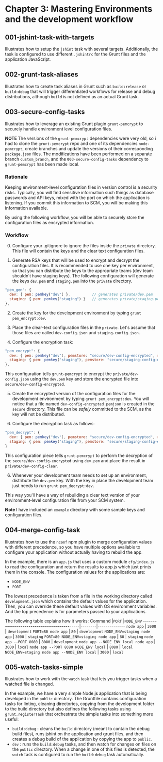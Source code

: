 Chapter 3: Mastering Environments and the development workflow
==============================================================

## 001-jshint-task-with-targets
Illustrates how to setup the `jshint` task with several targets. Additionally, the task is configured to use different `.jshintrc` for the Grunt files and the application JavaScript.

## 002-grunt-task-aliases
Illustrates how to create task aliases in Grunt such as `build:release` or `build:debug` that will trigger differentiated workflows for release and debug distributions, although `build` is not defined as an actual Grunt task.

## 003-secure-config-tasks
Illustrates how to leverage an existing Grunt plugin `grunt-pemcrypt` to securely handle environment level configuration files.

**NOTE**
The versions of the `grunt-pemcrypt` dependencies were very old, so i had to clone the `grunt-pemcrypt` repo and one of its dependencies `node-pemcrypt`, create branches and update the versions of their corresponding `package.json` files. The modifications have been performed on a separate branch `custom_branch`, and the `003-secure-config-tasks` dependency to `grunt-pemcrypt` has been made local.

### Rationale
Keeping environment-level configuration files in version control is a security risks. Typically, you will find sensitive information such things as database passwords and API keys, mixed with the port on which the application is listening. If you commit this information to SCM, you will be making this information available.

By using the following workflow, you will be able to securely store the configuration files as encrypted information.

### Workflow
0. Configure your .gitignore to ignore the files inside the `private` directory. This file will contain the keys and the clear text configuration files.

1. Generate RSA keys that will be used to encrypt and decrypt the configuration files. It is recommended to use one key per environment, so that you can distribute the keys to the appropriate teams (dev team shouldn't have staging keys).
The following configuration will generate the keys `dev.pem` and `staging.pem` into the `private` directory.
```javascript
"pem_gen": {
  dev: { pem: pemkey("dev") },          // generates private/dev.pem
  staging: { pem: pemkey("staging") }   // generates private/staging.pem
},
```
2. Create the key for the development environment by typing `grunt pem_encrypt:dev`.

3. Place the clear-text configuration files in the `private`. Let's assume that those files are called `dev-config.json` and `staging-config.json`.

4. Configure the encryption task:
```javascript
"pem_encrypt": {
  dev: { pem: pemkey("dev"), pemstore: "secure/dev-config-encrypted", rawstore: "private/dev-config" },
  staging: { pem: pemkey("staging"), pemstore: "secure/staging-config-encrypted", rawstore: "private/staging-config" }
},
```

This configuration tells `grunt-pemcrypt` to encrypt the `private/dev-config.json` using the `dev.pem` key and store the encrypted file into `secure/dev-config-encrypted`.

5. Create the encrypted version of the configuration files for the development environment by typing `grunt pem_encrypt:dev`. You will notice that a file named `dev-config-encrypted.pemjson` is created in the `secure` directory.
This file can be *safely* committed to the SCM, as the key will not be distributed.

6. Configure the decryption task as follows:
```javascript
"pem_decrypt": {
  dev: { pem: pemkey("dev"), pemstore: "secure/dev-config-encrypted", rawstore: "private/dev-config-clear" },
  staging: { pem: pemkey("staging"), pemstore: "secure/staging-config-encrypted", rawstore: "private/staging-config-clear" }
}
```
This configuration piece tells `grunt-pemcrypt` to perform the decryption of the `secure/dev-config-encrypted` using `dev.pem` and place the result in `private/dev-config-clear`.

6. Whenever your development team needs to set up an environment, distribute the `dev.pem` key. With the key in place the development team just needs to run `grunt pem_decrypt:dev`.

This way you'll have a way of rebuilding a clear text version of your environment-level configuration file from your SCM system.

**Note**
I have included an `example` directory with some sample keys and configuration files.

## 004-merge-config-task
Illustrates how to use the `nconf` npm plugin to merge configuration values with different precedence, so you have multiple options available to configure your application without actually having to rebuild the app.

In the example, there is an `app.js` that uses a custom module `cfg/index.js` to read the configuration and return the results to app.js which just prints them in the console.
The configuration values for the applications are:
+ `NODE_ENV`
+ `PORT`

The lowest precedence is taken from a file in the working directory called `development.json` which contains the default values for the application.
Then, you can override these default values with OS environment variables.
And the top precedence is for parameters passed to your applications.

The following table explains how it works:
Command                                      |`PORT`  |`NODE_ENV`
---------------------------------------------|--------|--------------
`node app`                                   | `3000` | `development`
`PORT=80 node app`                           | `80`   | `development`
`NODE_ENV=staging node app`                  | `3000` | `staging`
`PORT=80 NODE_ENV=staging node app`          | `80`   | `staging`
`node app --PORT 8080`                       | `8080` | `development`
`node app --NODE_ENV local node app`         | `3000` | `local`
`node app --PORT 8080 NODE_ENV local`        | `8080` | `local`
`NODE_ENV=staging node app --NODE_ENV local` | `3000` | `local`

## 005-watch-tasks-simple
Illustrates how to work with the `watch` task that lets you trigger tasks when a watched file is changed.

In the example, we have a very simple Node.js application that is being developed in the `public` directory. The Gruntfile contains configuration tasks for linting, cleaning directories, copying from the development folder to the build directory but also defines the following tasks using `grunt.registerTask` that orchestrate the simple tasks into something more useful:
+ `build:debug` : cleans the `build` directory (meant to contain the debug build files), runs jshint on the application and grunt files, and then creates a debug build of the application by copying the app to `public`.
+ `dev` : runs the `build:debug` tasks, and then watch for changes on files on the `public` directory. When a change in one of this files is detected, the `watch` task is configured to run the `build:debug` task automatically.
